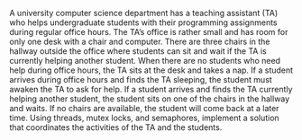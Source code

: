 A university computer science department has a teaching assistant (TA) who helps
undergraduate students with their programming assignments during regular office hours.
The TA’s office is rather small and has room for only one desk with a chair and
computer. There are three chairs in the hallway outside the office where students can sit
and wait if the TA is currently helping another student. When there are no students who
need help during office hours, the TA sits at the desk and takes a nap. If a student arrives
during office hours and finds the TA sleeping, the student must awaken the TA to ask for
help. If a student arrives and finds the TA currently helping another student, the student
sits on one of the chairs in the hallway and waits. If no chairs are available, the student
will come back at a later time.
Using threads, mutex locks, and semaphores, implement a solution that coordinates the
activities of the TA and the students.
